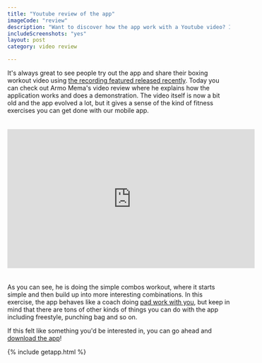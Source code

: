 ```yaml
---
title: "Youtube review of the app"
imageCode: "review"
description: "Want to discover how the app work with a Youtube video? I have good news for you, Armo Mema fitness just released his review and  workout with the app"
includeScreenshots: "yes"
layout: post
category: video review

---
```


It's always great to see people try out the app and share their boxing workout video using [the recording featured released recently](/new-simple-combo-punching-bag/). Today you can check out Armo Mema's video review where he explains how the application works and does a demonstration. The video itself is now a bit old and the app evolved a lot, but it gives a sense of the kind of fitness exercises you can get done with our mobile app.

<iframe width="560" height="315" src="https://www.youtube.com/embed/PAj6rwaPOsU" frameborder="0" allow="accelerometer; autoplay; clipboard-write; encrypted-media; gyroscope; picture-in-picture" allowfullscreen style="margin: 20px 0px;"></iframe>

As you can see, he is doing the simple combos workout, where it starts simple and then build up into more interesting combinations. In this exercise, the app behaves like a coach doing [pad work with you](/pad-work-boxing-reflexes/), but keep in mind that there are tons of other kinds of things you can do with the app including freestyle, punching bag and so on.

If this felt like something you'd be interested in, you can go ahead and [download the app](/)!

{% include getapp.html %}





